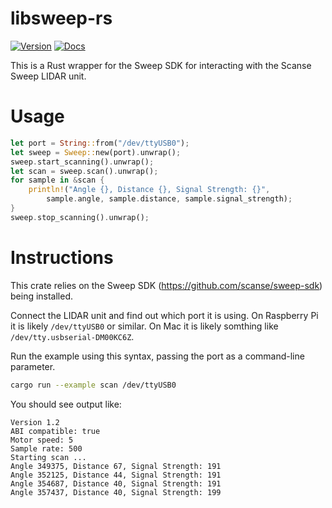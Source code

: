 # libsweep-rs

[![Version](https://img.shields.io/crates/v/libsweep.svg)](https://crates.io/crates/libsweep)
[![Docs](https://docs.rs/libsweep/badge.svg)](https://docs.rs/libsweep)

This is a Rust wrapper for the Sweep SDK for interacting with the Scanse Sweep LIDAR unit.

# Usage
```rust
let port = String::from("/dev/ttyUSB0");
let sweep = Sweep::new(port).unwrap();
sweep.start_scanning().unwrap();
let scan = sweep.scan().unwrap();
for sample in &scan {
    println!("Angle {}, Distance {}, Signal Strength: {}",
        sample.angle, sample.distance, sample.signal_strength);
}
sweep.stop_scanning().unwrap();
```

# Instructions

This crate relies on the Sweep SDK (https://github.com/scanse/sweep-sdk) being installed.
 
Connect the LIDAR unit and find out which port it is using. On Raspberry Pi it is likely `/dev/ttyUSB0` or similar. On Mac it is likely somthing like `/dev/tty.usbserial-DM00KC6Z`.

Run the example using this syntax, passing the port as a command-line parameter.

```bash
cargo run --example scan /dev/ttyUSB0
```

You should see output like:

```
Version 1.2
ABI compatible: true
Motor speed: 5
Sample rate: 500
Starting scan ...
Angle 349375, Distance 67, Signal Strength: 191
Angle 352125, Distance 44, Signal Strength: 191
Angle 354687, Distance 40, Signal Strength: 191
Angle 357437, Distance 40, Signal Strength: 199
```

